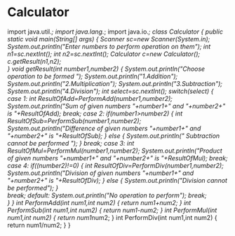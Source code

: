 # Calculator
import java.util.*;
import java.lang.*;
import java.io.*;
class Calculator
{
    public static void main(String[] args)
    {
      Scanner sc=new Scanner(System.in);
      System.out.println("Enter numbers to perform operation on them");
      int n1=sc.nextInt();
      int n2=sc.nextInt();
      Calculator c=new Calculator();
      c.getResult(n1,n2);  
     }
    void getResult(int number1,number2)
    {
      System.out.println("Choose operation to be formed ");
      System.out.println("1.Addition");
      System.out.println("2.Multiplication");
      System.out.println("3.Subtraction");
      System.out.println("4.Division");
      int select=sc.nextInt();
      switch(select)
      {
          case 1: int ResultOfAdd=PerformAdd(number1,number2);
                   System.out.println("Sum of given numbers "+number1+" and "+number2+" is "+ResultOfAdd);
                   break;
          case 2: 
                   if(number1>number2)
                   {
                   int ResultOfSub=PerformSub(number1,number2);
                   System.out.println("Difference of given numbers "+number1+" and "+number2+" is "+ResultOfSub);
                   }
                   else
                   {
                   System.out.println(" Subtraction cannot be performed ");
                   }
                   break;
          case 3: int ResultOfMul=PerformMul(number1,number2);
                   System.out.println("Product of given numbers "+number1+" and "+number2+" is "+ResultOfMul); 
                   break; 
          case 4: 
                if((number2)!=0)
                {
                   int ResultOfDiv=PerformDiv(number1,number2);
                   System.out.println("Division of given numbers "+number1+" and "+number2+" is "+ResultOfDiv); 
                }
                else
                {
                      System.out.println("Division cannot be performed");
                }     
                   break;
          default:  System.out.println("No operation to perform");
                     break;                           
      }
    }
    int PerformAdd(int num1,int num2)
    {
    return num1+num2;
    }
    int PerformSub(int num1,int num2)
    {
    return num1-num2;
    }
    int PerformMul(int num1,int num2)
    {
    return num1*num2;
    }
    int PerformDiv(int num1,int num2)
    {
    return num1/num2;
    }
}
